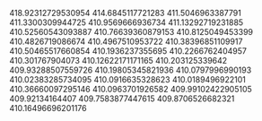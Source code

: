 418.92312729530954
414.6845117721283
411.5046963387791
411.3300309944725
410.9569666936734
411.13292719231885
410.52560543093887
410.76639360879153
410.8125049453399
410.4826719086674
410.4967510953722
410.38396851109917
410.50465517660854
410.1936237355695
410.2266762404957
410.301767904073
410.12622171171165
410.203125339642
409.93288507559726
410.19805345821936
410.0797996990193
410.02383285734095
410.0916635328623
410.0189496922101
410.36660097295146
410.0963701926582
409.99102422905105
409.92134164407
409.7583877447615
409.8706526682321
410.16496696201176